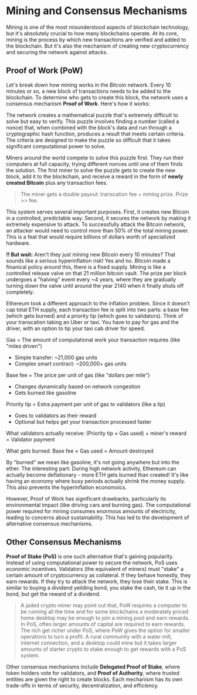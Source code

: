 # Mining and Consensus Mechanisms

Mining is one of the most misunderstood aspects of blockchain technology, but it's absolutely crucial to how many blockchains operate. At its core, mining is the process by which new transactions are verified and added to the blockchain. But it's also the mechanism of creating new cryptocurrency and securing the network against attacks.

## Proof of Work (PoW)

Let's break down how mining works in the Bitcoin network. Every 10 minutes or so, a new block of transactions needs to be added to the blockchain. To determine who gets to create this block, the network uses a consensus mechanism **Proof of Work**. Here's how it works:

The network creates a mathematical puzzle that's extremely difficult to solve but easy to verify. This puzzle involves finding a number (called a nonce) that, when combined with the block's data and run through a cryptographic hash function, produces a result that meets certain criteria. The criteria are designed to make the puzzle so difficult that it takes significant computational power to solve.

Miners around the world compete to solve this puzzle first. They run their computers at full capacity, trying different nonces until one of them finds the solution. The first miner to solve the puzzle gets to create the new block, add it to the blockchain, and receive a reward in the form of **newly created Bitcoin** plus any transaction fees.

> The miner gets a double payout: transcation fee + mining prize. Prize >> fee. 

This system serves several important purposes. First, it creates new Bitcoin in a controlled, predictable way. Second, it secures the network by making it extremely expensive to attack. To successfully attack the Bitcoin network, an attacker would need to control more than 50% of the total mining power. This is a feat that would require billions of dollars worth of specialized hardware.

**!! But wait:** Aren't they just mining new Bitcoin every 10 minutes? That sounds like a serious hyperinflation risk! Yes and no. Bitcoin made a finanical policy around this, there is a fixed supply. Mining is like a controlled release valve on that 21 million bitcoin vault. The prize per block undergoes a "halving" event every ~4 years, where they are gradually turning down the valve until around the year 2140 when it finally shuts off completely.

Ethereum took a different approach to the inflation problem. Since it doesn't cap total ETH supply, each transaction fee is split into two parts: a base fee (which gets burned) and a priority tip (which goes to validators).
Think of your transcation taking an Uber or taxi. You have to pay for gas and the driver, with an option to tip your taxi cab driver for speed.   

Gas = The amount of computational work your transaction requires (like "miles driven")

* Simple transfer: ~21,000 gas units
* Complex smart contract: ~200,000+ gas units

Base fee = The price per unit of gas (like "dollars per mile")

* Changes dynamically based on network congestion
* Gets burned like gasoline

Priority tip = Extra payment per unit of gas to validators (like a tip)

* Goes to validators as their reward
* Optional but helps get your transaction processed faster

What validators actually receive: (Priority tip × Gas used) + miner's reward = Validator payment 

What gets burned: Base fee × Gas used = Amount destroyed

By "burned" we mean like gasoline, it's not going anywhere but into the ether. The interesting part: During high network activity, Ethereum can actually become deflationary - more ETH gets burned than created! It's like having an economy where busy periods actually shrink the money supply. This also prevents the hyperinflation economoics.

However, Proof of Work has significant drawbacks, particularly its environmental impact (like driving cars and burning gas). The computational power required for mining consumes enormous amounts of electricity, leading to concerns about sustainability. This has led to the development of alternative consensus mechanisms.

## Other Consensus Mechanisms

**Proof of Stake (PoS)** is one such alternative that's gaining popularity. Instead of using computational power to secure the network, PoS uses economic incentives. Validators (the equivalent of miners) must "stake" a certain amount of cryptocurrency as collateral. If they behave honestly, they earn rewards. If they try to attack the network, they lose their stake. This is similar to buying a dividend yeilding bond, you stake the cash, tie it up in the bond, but get the reward of a dividend. 

> A jaded crypto miner may point out that, PoW requires a computer to be running all the time and for some blockchains a moderately priced home desktop may be enough to join a mining pool and earn rewards. In PoS, often larger amounts of capital are required to earn rewards. The rich get richer under PoS, where PoW gives the option for smaller operations to turn a profit. A rural community with a water mill, internet connection, and a desktop could mine but it takes larger amounts of starter crypto to stake enough to get rewards with a PoS system. 

Other consensus mechanisms include **Delegated Proof of Stake**, where token holders vote for validators, and **Proof of Authority**, where trusted entities are given the right to create blocks. Each mechanism has its own trade-offs in terms of security, decentralization, and efficiency.
